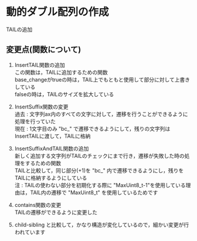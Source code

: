 #   動的ダブル配列の作成

TAILの追加<br>

## 変更点(関数について)
1. InsertTAIL関数の追加<br>
この関数は，TAILに追加するための関数<br>
base_changeがtrueの時は，TAIL上でもともと使用して部分に対して上書きしている<br>
falseの時は，TAILのサイズを拡大している<br>

2. InsertSuffix関数の変更<br>
過去 : 文字列ax内のすべての文字に対して，遷移を行うことができるように処理を行っていた<br>
現在 : 1文字目のみ "bc_" で遷移できるようにして，残りの文字列はInsertTAILに渡して，TAILに格納<br>

3. InsertSuffixAndTAIL関数の追加<br>
新しく追加する文字列がTAILのチェックにまで行き，遷移が失敗した時の処理をするための関数<br>
TAILと比較して，同じ部分(+1)を "bc_" 内で遷移できるようにし，残りをTAILに格納するようにしている<br>
注 : TAILの使わない部分を初期化する際に "MaxUint8_t-1"を使用している理由は，TAIL内の遷移で "MaxUint8_t" を使用しているためです<br>

4. contains関数の変更<br>
TAILの遷移ができるように変更した<br>

5. child-sibling と比較して，かなり構造が変化しているので，細かい変更が行われています 